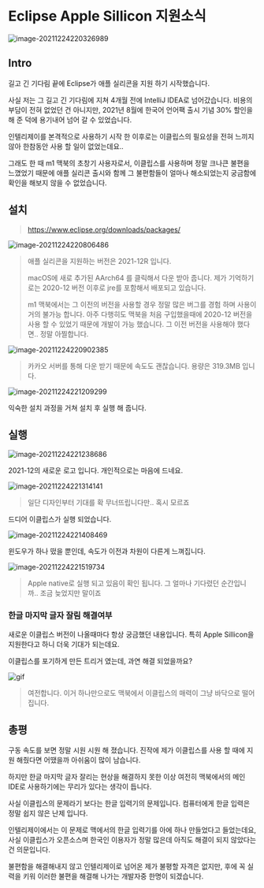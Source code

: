 # Eclipse Apple Sillicon 지원소식 

![image-20211224220326989](https://raw.githubusercontent.com/Shane-Park/mdblog/main/news/eclipseM1.assets/image-20211224220326989.png)

## Intro

길고 긴 기다림 끝에 Eclipse가 애플 실리콘을 지원 하기 시작했습니다.

사실 저는 그 길고 긴 기다림에 지쳐 4개월 전에 IntelliJ IDEA로 넘어갔습니다. 비용의 부담이 전혀 없었던 건 아니지만, 2021년 8월에 한국어 언어팩 출시 기념 30% 할인을 해 준 덕에 용기내어 넘어 갈 수 있었습니다.

인텔리제이를 본격적으로 사용하기 시작 한 이후로는 이클립스의 필요성을 전혀 느끼지 않아 한참동안 사용 할 일이 없었는데요..

그래도 한 때 m1 맥북의 초창기 사용자로서, 이클립스를 사용하며 정말 크나큰 불편을 느꼈었기 때문에 애플 실리콘 출시와 함께 그 불편함들이 얼마나 해소되었는지 궁금함에 확인을 해보지 않을 수 없었습니다.

## 설치

> https://www.eclipse.org/downloads/packages/

![image-20211224220806486](https://raw.githubusercontent.com/Shane-Park/mdblog/main/news/eclipseM1.assets/image-20211224220806486.png)

> 애플 실리콘을 지원하는 버전은 2021-12R 입니다.
>
> macOS에 새로 추가된 AArch64 를 클릭해서 다운 받아 줍니다. 제가 기억하기로는 2020-12 버전 이후로 jre를 포함해서 배포되고 있습니다.
>
> m1 맥북에서는 그 이전의 버전을 사용할 경우 정말 많은 버그를 경험 하며 사용이 거의 불가능 합니다. 아주 다행히도 맥북을 처음 구입했을때에 2020-12 버전을 사용 할 수 있었기 때문에 개발이 가능 했습니다. 그 이전 버전을 사용해야 했다면.. 정말 아찔합니다.

![image-20211224220902385](https://raw.githubusercontent.com/Shane-Park/mdblog/main/news/eclipseM1.assets/image-20211224220902385.png)

> 카카오 서버를 통해 다운 받기 때문에 속도도 괜찮습니다. 용량은 319.3MB 입니다.

![image-20211224221209299](https://raw.githubusercontent.com/Shane-Park/mdblog/main/news/eclipseM1.assets/image-20211224221209299.png)

익숙한 설치 과정을 거쳐 설치 후 실행 해 줍니다.

## 실행

![image-20211224221238686](https://raw.githubusercontent.com/Shane-Park/mdblog/main/news/eclipseM1.assets/image-20211224221238686.png)

2021-12의 새로운 로고 입니다. 개인적으로는 마음에 드네요.

![image-20211224221314141](https://raw.githubusercontent.com/Shane-Park/mdblog/main/news/eclipseM1.assets/image-20211224221314141.png)

> 일단 디자인부터 기대를 확 무너뜨립니다만.. 혹시 모르죠

드디어 이클립스가 실행 되었습니다.

![image-20211224221408469](https://raw.githubusercontent.com/Shane-Park/mdblog/main/news/eclipseM1.assets/image-20211224221408469.png)

윈도우가 하나 떴을 뿐인데, 속도가 이전과 차원이 다른게 느껴집니다.

![image-20211224221519734](https://raw.githubusercontent.com/Shane-Park/mdblog/main/news/eclipseM1.assets/image-20211224221519734.png)

> Apple native로 실행 되고 있음이 확인 됩니다. 그 얼마나 기다렸던 순간입니까.. 조금 늦었지만 말이죠

### 한글 마지막 글자 잘림 해결여부

새로운 이클립스 버전이 나올때마다 항상 궁금했던 내용입니다. 특히 Apple Sillicon을 지원한다고 하니 더욱 기대가 되는데요.

이클립스를 포기하게 만든 트리거 였는데, 과연 해결 되었을까요?

![gif](https://raw.githubusercontent.com/Shane-Park/mdblog/main/news/eclipseM1.assets/gif.gif)

> 여전합니다. 이거 하나만으로도 맥북에서 이클립스의 매력이 그냥 바닥으로 떨어집니다.

## 총평

구동 속도를 보면 정말 시원 시원 해 졌습니다. 진작에 제가 이클립스를 사용 할 때에 지원 해줬다면 어땠을까 아쉬움이 많이 남습니다.

하지만 한글 마지막 글자 잘리는 현상을 해결하지 못한 이상 여전히 맥북에서의 메인 IDE로 사용하기에는 무리가 있다는 생각이 듭니다.

사실 이클립스의 문제라기 보다는 한글 입력기의 문제입니다. 컴퓨터에게 한글 입력은 정말 쉽지 않은 난제 입니다.

인텔리제이에서는 이 문제로 맥에서의 한글 입력기를 아에 하나 만들었다고 들었는데요, 사실 이클립스가 오픈소스며 한국인 이용자가 정말 많은데 아직도 해결이 되지 않았다는건 의문입니다. 

불편함을 해결해내지 않고 인텔리제이로 넘어온 제가 불평할 자격은 없지만, 후에 꼭 실력을 키워 이러한 불편을 해결해 나가는 개발자중 한명이 되겠습니다.